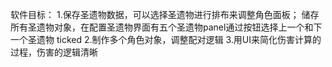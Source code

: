 软件目标：
1.保存圣遗物数据，可以选择圣遗物进行排布来调整角色面板；
    储存所有圣遗物对象，在配置圣遗物界面有五个圣遗物panel通过按钮选择上一个和下一个圣遗物 ticked
2.制作多个角色对象，调整配对逻辑
3.用UI来简化伤害计算的过程，伤害的逻辑清晰